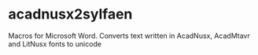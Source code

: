 # acadnusx2sylfaen
Macros for Microsoft Word. Converts text written in AcadNusx, AcadMtavr and LitNusx fonts to unicode
